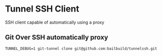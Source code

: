 # Tunnel SSH Client

SSH client capable of automatically using a proxy


## Git Over SSH automatically proxy

```shell
TUNNEL_DEBUG=1 git-tunnel clone git@github.com:bailbuild/tunnelssh.git
```